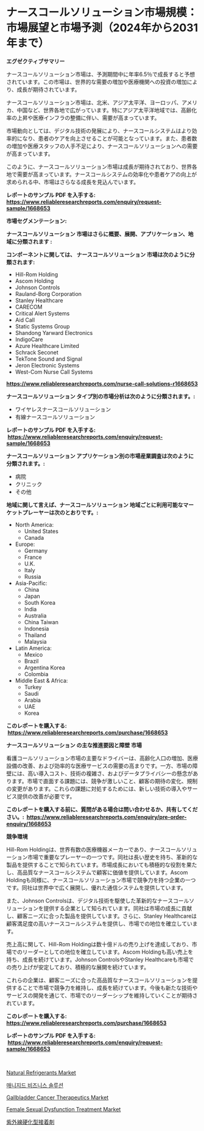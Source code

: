 <p><h1>ナースコールソリューション市場規模：市場展望と市場予測（2024年から2031年まで）</h1></p><p><strong>エグゼクティブサマリー</strong></p>
<p><p>ナースコールソリューション市場は、予測期間中に年率6.5％で成長すると予想されています。この市場は、世界的な需要の増加や医療機関への投資の増加により、成長が期待されています。</p><p>ナースコールソリューション市場は、北米、アジア太平洋、ヨーロッパ、アメリカ、中国など、世界各地で広がっています。特にアジア太平洋地域では、高齢化率の上昇や医療インフラの整備に伴い、需要が高まっています。</p><p>市場動向としては、デジタル技術の発展により、ナースコールシステムはより効率的になり、患者のケアを向上させることが可能となっています。また、患者数の増加や医療スタッフの人手不足により、ナースコールソリューションへの需要が高まっています。</p><p>このように、ナースコールソリューション市場は成長が期待されており、世界各地で需要が高まっています。ナースコールシステムの効率化や患者ケアの向上が求められる中、市場はさらなる成長を見込んでいます。</p></p>
<p><strong>レポートのサンプル PDF を入手する: <a href="https://www.reliableresearchreports.com/enquiry/request-sample/1668653">https://www.reliableresearchreports.com/enquiry/request-sample/1668653</a></strong></p>
<p><strong>市場セグメンテーション:</strong></p>
<p><strong> ナースコールソリューション 市場はさらに概要、展開、アプリケーション、地域に分類されます :</strong></p>
<p><strong>コンポーネントに関しては、 ナースコールソリューション 市場は次のように分類されます: &nbsp;</strong></p>
<p><ul><li>Hill-Rom Holding</li><li>Ascom Holding</li><li>Johnson Controls</li><li>Rauland-Borg Corporation</li><li>Stanley Healthcare</li><li>CARECOM</li><li>Critical Alert Systems</li><li>Aid Call</li><li>Static Systems Group</li><li>Shandong Yarward Electronics</li><li>IndigoCare</li><li>Azure Healthcare Limited</li><li>Schrack Seconet</li><li>TekTone Sound and Signal</li><li>Jeron Electronic Systems</li><li>West-Com Nurse Call Systems</li></ul></p>
<p><strong><a href="https://www.reliableresearchreports.com/nurse-call-solutions-r1668653">https://www.reliableresearchreports.com/nurse-call-solutions-r1668653</a></strong></p>
<p><strong> ナースコールソリューション タイプ別の市場分析は次のように分類されます。:</strong></p>
<p><ul><li>ワイヤレスナースコールソリューション</li><li>有線ナースコールソリューション</li></ul></p>
<p><strong>レポートのサンプル PDF を入手する: &nbsp;<a href="https://www.reliableresearchreports.com/enquiry/request-sample/1668653">https://www.reliableresearchreports.com/enquiry/request-sample/1668653</a></strong></p>
<p><strong> ナースコールソリューション アプリケーション別の市場産業調査は次のように分類されます。:</strong></p>
<p><ul><li>病院</li><li>クリニック</li><li>その他</li></ul></p>
<p><strong>地域に関して言えば、ナースコールソリューション 地域ごとに利用可能なマーケットプレーヤーは次のとおりです。:</strong></p>
<p><ul>
    <li>
        North America:
        <ul>
            <li>United States</li>
            <li>Canada</li>
        </ul>
    </li>
    <li>
        Europe:
        <ul>
            <li>Germany</li>
            <li>France</li>
            <li>U.K.</li>
            <li>Italy</li>
            <li>Russia</li>
        </ul>
    </li>
    <li>
        Asia-Pacific:
        <ul>
            <li>China</li>
            <li>Japan</li>
            <li>South Korea</li>
            <li>India</li>
            <li>Australia</li>
            <li>China Taiwan</li>
            <li>Indonesia</li>
            <li>Thailand</li>
            <li>Malaysia</li>
        </ul>
    </li>
    <li>
        Latin America:
        <ul>
            <li>Mexico</li>
            <li>Brazil</li>
            <li>Argentina Korea</li>
            <li>Colombia</li>
        </ul>
    </li>
    <li>
        Middle East & Africa:
        <ul>
            <li>Turkey</li>
            <li>Saudi</li>
            <li>Arabia</li>
            <li>UAE</li>
            <li>Korea</li>
        </ul>
    </li>
    </ul></p>
<p><strong>このレポートを購入する: &nbsp;<a href="https://www.reliableresearchreports.com/purchase/1668653">https://www.reliableresearchreports.com/purchase/1668653</a></strong></p>
<p><strong>ナースコールソリューション の主な推進要因と障壁 市場</strong></p>
<p><p>看護コールソリューション市場の主要なドライバーは、高齢化人口の増加、医療設備の改善、および効率的な医療サービスの需要の高まりです。一方、市場の障壁には、高い導入コスト、技術の複雑さ、およびデータプライバシーの懸念があります。市場で直面する課題には、競争が激しいこと、顧客の期待の変化、規制の変更があります。これらの課題に対処するためには、新しい技術の導入やサービス提供の改善が必要です。</p></p>
<p><strong>このレポートを購入する前に、質問がある場合は問い合わせるか、共有してください。:&nbsp; <a href="https://www.reliableresearchreports.com/enquiry/pre-order-enquiry/1668653">https://www.reliableresearchreports.com/enquiry/pre-order-enquiry/1668653</a></strong></p>
<p><strong>競争環境</strong></p>
<p><p>Hill-Rom Holdingは、世界有数の医療機器メーカーであり、ナースコールソリューション市場で重要なプレーヤーの一つです。同社は長い歴史を持ち、革新的な製品を提供することで知られています。市場成長においても積極的な役割を果たし、高品質なナースコールシステムで顧客に価値を提供しています。Ascom Holdingも同様に、ナースコールソリューション市場で競争力を持つ企業の一つです。同社は世界中で広く展開し、優れた通信システムを提供しています。</p><p>また、Johnson Controlsは、デジタル技術を駆使した革新的なナースコールソリューションを提供する企業として知られています。同社は市場の成長に貢献し、顧客ニーズに合った製品を提供しています。さらに、Stanley Healthcareは顧客満足度の高いナースコールシステムを提供し、市場での地位を確立しています。</p><p>売上高に関して、Hill-Rom Holdingは数十億ドルの売り上げを達成しており、市場でのリーダーとしての地位を確立しています。Ascom Holdingも高い売上を持ち、成長を続けています。Johnson ControlsやStanley Healthcareも市場での売り上げが安定しており、積極的な展開を続けています。</p><p>これらの企業は、顧客ニーズに合った高品質なナースコールソリューションを提供することで市場で競争力を維持し、成長を続けています。今後も新たな技術やサービスの開発を通じて、市場でのリーダーシップを維持していくことが期待されています。</p></p>
<p><strong>このレポートを購入する: &nbsp; <a href="https://www.reliableresearchreports.com/purchase/1668653">https://www.reliableresearchreports.com/purchase/1668653</a></strong></p>
<p><strong>レポートのサンプル PDF を入手する: &nbsp;<a href="https://www.reliableresearchreports.com/enquiry/request-sample/1668653">https://www.reliableresearchreports.com/enquiry/request-sample/1668653</a></strong><strong></strong></p>
<p>&nbsp;</p>
<p><p><a href="https://www.linkedin.com/pulse/decoding-natural-refrigerants-market-deep-dive-latest-trends-l44de?trackingId=5xSc5oE0Fyf3IlZvqeoT8A%3D%3D">Natural Refrigerants Market</a></p><p><a href="https://medium.com/@carolynurton5656/%EB%B6%84%EC%84%9D%ED%95%98%EB%8A%94-%EA%B4%80%EB%A6%AC-%EB%B9%84%EC%A6%88%EB%8B%88%EC%8A%A4-%EC%86%94%EB%A3%A8%EC%85%98-%EC%8B%9C%EC%9E%A5-%EA%B8%80%EB%A1%9C%EB%B2%8C-%EC%82%B0%EC%97%85-%EC%A0%84%EB%A7%9D-%EB%B0%8F-%EC%98%88%EC%B8%A1-2024%EB%85%84%EB%B6%80%ED%84%B0-2031%EB%85%84-a25d4bb79b92">매니지드 비즈니스 솔루션</a></p><p><a href="https://github.com/nicholepatriciadoylenwnrjr0/Market-Research-Report-List-2/blob/main/gallbladder-cancer-therapeutics-market.md">Gallbladder Cancer Therapeutics Market</a></p><p><a href="https://github.com/gamblestampleyjenny50m5sl6/Market-Research-Report-List-2/blob/main/female-sexual-dysfunction-treatment-market.md">Female Sexual Dysfunction Treatment Market</a></p><p><a href="https://medium.com/@eduardoramez/uv%E7%A1%AC%E5%8C%96%E6%8E%A5%E7%9D%80%E5%89%A4%E5%B8%82%E5%A0%B4-%E3%82%BF%E3%82%A4%E3%83%97-%E5%BF%9C%E7%94%A8-%E5%9C%B0%E7%90%86%E3%81%AB%E3%82%88%E3%82%8B%E5%8C%85%E6%8B%AC%E7%9A%84%E3%81%AA%E8%A9%95%E4%BE%A1-f8b9bf31b70d">紫外線硬化型接着剤</a></p></p>